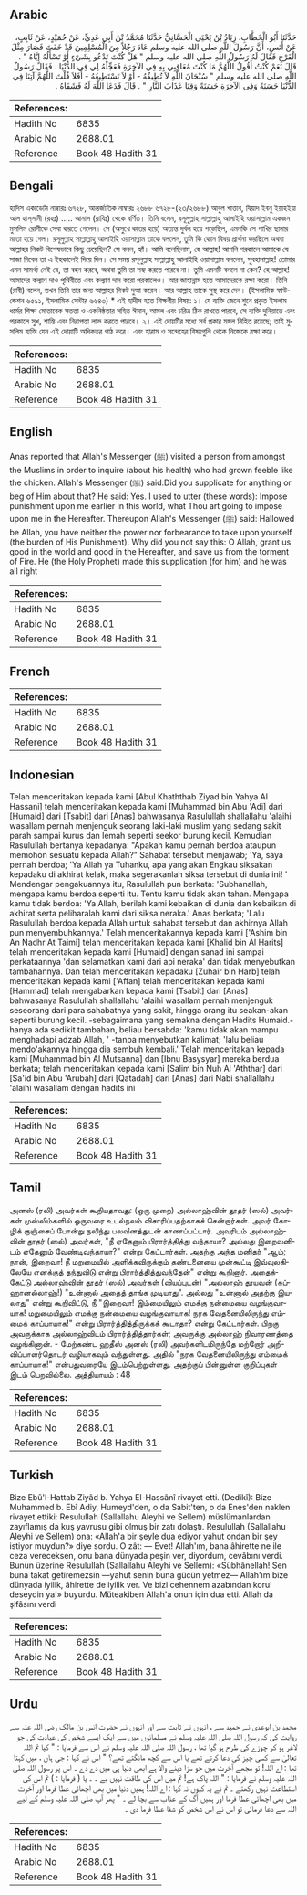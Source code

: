 ## Arabic


<div dir="rtl" lang="ar" style={{fontSize:'larger',backgroundColor:'#f8f9fa',padding:20}}>
حَدَّثَنَا أَبُو الْخَطَّابِ، زِيَادُ بْنُ يَحْيَى الْحَسَّانِيُّ حَدَّثَنَا مُحَمَّدُ بْنُ أَبِي عَدِيٍّ، عَنْ حُمَيْدٍ، عَنْ ثَابِتٍ، عَنْ أَنَسٍ، أَنَّ رَسُولَ اللَّهِ صلى الله عليه وسلم عَادَ رَجُلاً مِنَ الْمُسْلِمِينَ قَدْ خَفَتَ فَصَارَ مِثْلَ الْفَرْخِ فَقَالَ لَهُ رَسُولُ اللَّهِ صلى الله عليه وسلم ‏"‏ هَلْ كُنْتَ تَدْعُو بِشَىْءٍ أَوْ تَسْأَلُهُ إِيَّاهُ ‏"‏ ‏.‏ قَالَ نَعَمْ كُنْتُ أَقُولُ اللَّهُمَّ مَا كُنْتَ مُعَاقِبِي بِهِ فِي الآخِرَةِ فَعَجِّلْهُ لِي فِي الدُّنْيَا ‏.‏ فَقَالَ رَسُولُ اللَّهِ صلى الله عليه وسلم ‏"‏ سُبْحَانَ اللَّهِ لاَ تُطِيقُهُ - أَوْ لاَ تَسْتَطِيعُهُ - أَفَلاَ قُلْتَ اللَّهُمَّ آتِنَا فِي الدُّنْيَا حَسَنَةً وَفِي الآخِرَةِ حَسَنَةً وَقِنَا عَذَابَ النَّارِ ‏"‏ ‏.‏ قَالَ فَدَعَا اللَّهَ لَهُ فَشَفَاهُ ‏.‏
</div>
<div style={{backgroundColor:'#f8f9fa',padding:20, marginBottom: 10}}><table> <thead> <tr> <th>References:</th> <th></th> </tr> </thead> <tbody><tr><td>Hadith No</td><td>6835</td></tr><tr><td>Arabic No</td><td>2688.01</td></tr><tr><td>Reference</td><td>Book 48 Hadith 31</td></tr></tbody></table></div>

## Bengali


<div dir="ltr" lang="bn" style={{fontSize:'larger',backgroundColor:'#f8f9fa',padding:20}}>
হাদিস একাডেমি নাম্বারঃ ৬৭২৮, আন্তর্জাতিক নাম্বারঃ ২৬৮৮ ৬৭২৮-(২৩/২৬৮৮) আবুল খাত্তাব, যিয়াদ ইবনু ইয়াহইয়া আল হাস্‌সানী (রহঃ) ..... আনাস (রাযিঃ) থেকে বর্ণিত। তিনি বলেন, রসূলুল্লাহ সাল্লাল্লাহু আলাইহি ওয়াসাল্লাম একজন মুসলিম রোগীকে সেবা করতে গেলেন। সে (অসুখে কাতর হয়ে) অত্যন্ত দুর্বল হয়ে পড়েছিল, এমনকি সে পাখির ছানার মতো হয়ে গেল। রসূলুল্লাহ সাল্লাল্লাহু আলাইহি ওয়াসাল্লাম তাকে বললেন, তুমি কি কোন বিষয় প্রার্থনা করছিলে অথবা আল্লাহর নিকট বিশেষভাবে কিছু চেয়েছিল? সে বলল, হ্যাঁ। আমি বলেছিলাম, হে আল্লাহ! আপনি পরকালে আমাকে যে সাজা দিবেন তা এ ইহকালেই দিয়ে দিন। সে সময় রসূলুল্লাহ সাল্লাল্লাহু আলাইহি ওয়াসাল্লাম বললেন, সুবহানাল্লাহ! তোমার এমন সামর্থ্য নেই যে, তা বহন করবে, অথবা তুমি তা সহ্য করতে পারবে না। তুমি এমনটি বললে না কেন? হে আল্লাহ! আমাদের কল্যাণ দাও পৃথিবীতে এবং কল্যাণ দান করো পরকালেও। আর জাহান্নাম হতে আমাদেরকে রক্ষা করো। তিনি (রাবী) বলেন, তখন তিনি তার জন্য আল্লাহর নিকট দুআ করেন। আর আল্লাহ তাকে সুস্থ করে দেন। (ইসলামিক ফাউন্ডেশন ৬৫৯১, ইসলামিক সেন্টার ৬৬৪৩) * এই হাদীস হতে শিক্ষণীয় বিষয়: ১। যে ব্যক্তি জেনে শুনে প্রকৃত ইসলাম ধর্মের শিক্ষা মোতাবেক সততা ও একনিষ্ঠতার সহিত ঈমান, আমল এবং চরিত্র ঠিক রাখতে পারবে, সে ব্যক্তি দুনিয়াতে এবং পরকালে সুখ, শান্তি এবং নিরাপত্তা লাভ করতে পারবে। ২। এই দোয়টির মধ্যে সর্ব প্রকার মঙ্গল নিহিত রয়েছে; তাই মুসলিম ব্যক্তি যেন এই দোয়াটি অধিকতর পাঠ করে। এবং হারাম ও সন্দেহের বিষয়গুলি থেকে নিজেকে রক্ষা করে।
</div>
<div style={{backgroundColor:'#f8f9fa',padding:20, marginBottom: 10}}><table> <thead> <tr> <th>References:</th> <th></th> </tr> </thead> <tbody><tr><td>Hadith No</td><td>6835</td></tr><tr><td>Arabic No</td><td>2688.01</td></tr><tr><td>Reference</td><td>Book 48 Hadith 31</td></tr></tbody></table></div>

## English


<div dir="ltr" lang="en" style={{fontSize:'larger',backgroundColor:'#f8f9fa',padding:20}}>
Anas reported that Allah's Messenger (ﷺ) visited a person from amongst the Muslims in order to inquire (about his health) who had grown feeble like the chicken. Allah's Messenger (ﷺ) said:Did you supplicate for anything or beg of Him about that? He said: Yes. I used to utter (these words): Impose punishment upon me earlier in this world, what Thou art going to impose upon me in the Hereafter. Thereupon Allah's Messenger (ﷺ) said: Hallowed be Allah, you have neither the power nor forbearance to take upon yourself (the burden of His Punishment). Why did you not say this: O Allah, grant us good in the world and good in the Hereafter, and save us from the torment of Fire. He (the Holy Prophet) made this supplication (for him) and he was all right
</div>
<div style={{backgroundColor:'#f8f9fa',padding:20, marginBottom: 10}}><table> <thead> <tr> <th>References:</th> <th></th> </tr> </thead> <tbody><tr><td>Hadith No</td><td>6835</td></tr><tr><td>Arabic No</td><td>2688.01</td></tr><tr><td>Reference</td><td>Book 48 Hadith 31</td></tr></tbody></table></div>

## French


<div dir="ltr" lang="fr" style={{fontSize:'larger',backgroundColor:'#f8f9fa',padding:20}}>

</div>
<div style={{backgroundColor:'#f8f9fa',padding:20, marginBottom: 10}}><table> <thead> <tr> <th>References:</th> <th></th> </tr> </thead> <tbody><tr><td>Hadith No</td><td>6835</td></tr><tr><td>Arabic No</td><td>2688.01</td></tr><tr><td>Reference</td><td>Book 48 Hadith 31</td></tr></tbody></table></div>

## Indonesian


<div dir="ltr" lang="id" style={{fontSize:'larger',backgroundColor:'#f8f9fa',padding:20}}>
Telah menceritakan kepada kami [Abul Khaththab Ziyad bin Yahya Al Hassani] telah menceritakan kepada kami [Muhammad bin Abu 'Adi] dari [Humaid] dari [Tsabit] dari [Anas] bahwasanya Rasulullah shallallahu 'alaihi wasallam pernah menjenguk seorang laki-laki muslim yang sedang sakit parah sampai kurus dan lemah seperti seekor burung kecil. Kemudian Rasulullah bertanya kepadanya: "Apakah kamu pernah berdoa ataupun memohon sesuatu kepada Allah?" Sahabat tersebut menjawab; 'Ya, saya pernah berdoa; 'Ya Allah ya Tuhanku, apa yang akan Engkau siksakan kepadaku di akhirat kelak, maka segerakanlah siksa tersebut di dunia ini! ' Mendengar pengakuannya itu, Rasulullah pun berkata: 'Subhanallah, mengapa kamu berdoa seperti itu. Tentu kamu tidak akan tahan. Mengapa kamu tidak berdoa: 'Ya Allah, berilah kami kebaikan di dunia dan kebaikan di akhirat serta peliharalah kami dari siksa neraka.' Anas berkata; 'Lalu Rasulullah berdoa kepada Allah untuk sahabat tersebut dan akhirnya Allah pun menyembuhkannya.' Telah menceritakannya kepada kami ['Ashim bin An Nadhr At Taimi] telah menceritakan kepada kami [Khalid bin Al Harits] telah menceritakan kepada kami [Humaid] dengan sanad ini sampai perkataannya 'dan selamatkan kami dari api neraka' dan tidak menyebutkan tambahannya. Dan telah menceritakan kepadaku [Zuhair bin Harb] telah menceritakan kepada kami ['Affan] telah menceritakan kepada kami [Hammad] telah mengabarkan kepada kami [Tsabit] dari [Anas] bahwasanya Rasulullah shallallahu 'alaihi wasallam pernah menjenguk seseorang dari para sahabatnya yang sakit, hingga orang itu seakan-akan seperti burung kecil. -sebagaimana yang semakna dengan Hadits Humaid.- hanya ada sedikit tambahan, beliau bersabda: 'kamu tidak akan mampu menghadapi adzab Allah, ' -tanpa menyebutkan kalimat; 'lalu beliau mendo'akannya hingga dia sembuh kembali.' Telah menceritakan kepada kami [Muhammad bin Al Mutsanna] dan [Ibnu Basysyar] mereka berdua berkata; telah menceritakan kepada kami [Salim bin Nuh Al 'Aththar] dari [Sa'id bin Abu 'Arubah] dari [Qatadah] dari [Anas] dari Nabi shallallahu 'alaihi wasallam dengan hadits ini
</div>
<div style={{backgroundColor:'#f8f9fa',padding:20, marginBottom: 10}}><table> <thead> <tr> <th>References:</th> <th></th> </tr> </thead> <tbody><tr><td>Hadith No</td><td>6835</td></tr><tr><td>Arabic No</td><td>2688.01</td></tr><tr><td>Reference</td><td>Book 48 Hadith 31</td></tr></tbody></table></div>

## Tamil


<div dir="ltr" lang="ta" style={{fontSize:'larger',backgroundColor:'#f8f9fa',padding:20}}>
அனஸ் (ரலி) அவர்கள் கூறியதாவது: (ஒரு முறை) அல்லாஹ்வின் தூதர் (ஸல்) அவர்கள் முஸ்லிம்களில் ஒருவரை உடல்நலம் விசாரிப்பதற்காகச் சென்றார்கள். அவர் கோழிக் குஞ்சைப் போன்று நலிந்து பலவீனத்துடன் காணப்பட்டார். அவரிடம் அல்லாஹ்வின் தூதர் (ஸல்) அவர்கள், "நீ ஏதேனும் பிரார்த்தித்து வந்தாயா? அல்லது இறைவனிடம் ஏதேனும் வேண்டிவந்தாயா?" என்று கேட்டார்கள். அதற்கு அந்த மனிதர் "ஆம்; நான், இறைவா! நீ மறுமையில் அளிக்கவிருக்கும் தண்டனையை முன்கூட்டி இவ்வுலகிலேயே எனக்குத் தந்துவிடு என்று பிரார்த்தித்துவந்தேன்" என்று கூறினார். அதைக்கேட்டு அல்லாஹ்வின் தூதர் (ஸல்) அவர்கள் (வியப்புடன்) "அல்லாஹ் தூயவன் (சுப்ஹானல்லாஹ்!) "உன்னால் அதைத் தாங்க முடியாது". அல்லது "உன்னால் அதற்கு இயலாது" என்று கூறிவிட்டு, நீ "இறைவா! இம்மையிலும் எமக்கு நன்மையை வழங்குவாயாக! மறுமையிலும் எமக்கு நன்மையை வழங்குவாயாக! நரக வேதனையிலிருந்து எம்மைக் காப்பாயாக!" என்று பிரார்த்தித்திருக்கக் கூடாதா? என்று கேட்டார்கள். பிறகு அவருக்காக அல்லாஹ்விடம் பிரார்த்தித்தார்கள்; அவருக்கு அல்லாஹ் நிவாரணத்தை வழங்கினான். - மேற்கண்ட ஹதீஸ் அனஸ் (ரலி) அவர்களிடமிருந்தே மற்றோர் அறிவிப்பாளர்தொடர் வழியாகவும் வந்துள்ளது. அதில் "நரக வேதனையிலிருந்து எம்மைக் காப்பாயாக!" என்பதுவரையே இடம்பெற்றுள்ளது. அதற்குப் பின்னுள்ள குறிப்புகள் இடம் பெறவில்லை. அத்தியாயம் : 48
</div>
<div style={{backgroundColor:'#f8f9fa',padding:20, marginBottom: 10}}><table> <thead> <tr> <th>References:</th> <th></th> </tr> </thead> <tbody><tr><td>Hadith No</td><td>6835</td></tr><tr><td>Arabic No</td><td>2688.01</td></tr><tr><td>Reference</td><td>Book 48 Hadith 31</td></tr></tbody></table></div>

## Turkish


<div dir="ltr" lang="tr" style={{fontSize:'larger',backgroundColor:'#f8f9fa',padding:20}}>
Bize Ebû'l-Hattab Ziyâd b. Yahya El-Hassânî rivayet etti. (Dedikî): Bize Muhammed b. Ebî Adiy, Humeyd'den, o da Sabit'ten, o da Enes'den naklen rivayet ettiki: Resulullah (Sallallahu Aleyhi ve Sellem) müslümanlardan zayıflamış da kuş yavrusu gibi olmuş bir zatı dolaştı. Resulullah (Sallallahu Aleyhi ve Sellem) ona: «Allah'a bir şeyle dua ediyor yahut ondan bir şey istiyor muydun?» diye sordu. O zât: — Evet! Allah'ım, bana âhirette ne ile ceza vereceksen, onu bana dünyada peşin ver, diyordum, cevâbını verdi. Bunun üzerine Resulullah (Sallallahu Aleyhi ve Sellem): «Sübhânellah! Sen buna takat getiremezsin —yahut senin buna gücün yetmez— Allah'ım bize dünyada iyilik, âhirette de iyilik ver. Ve bizi cehennem azabından koru! deseydin ya!» buyurdu. Müteakiben Allah'a onun için dua etti. Allah da şifâsını verdi
</div>
<div style={{backgroundColor:'#f8f9fa',padding:20, marginBottom: 10}}><table> <thead> <tr> <th>References:</th> <th></th> </tr> </thead> <tbody><tr><td>Hadith No</td><td>6835</td></tr><tr><td>Arabic No</td><td>2688.01</td></tr><tr><td>Reference</td><td>Book 48 Hadith 31</td></tr></tbody></table></div>

## Urdu


<div dir="rtl" lang="ur" style={{fontSize:'larger',backgroundColor:'#f8f9fa',padding:20}}>
محمد بن ابوعدی نے حمید سے ، انہوں نے ثابت سے اور انہوں نے حضرت انس بن مالک رضی اللہ عنہ سے روایت کی کہ رسول اللہ صلی اللہ علیہ وسلم نے مسلمانوں میں سے ایک ایسے شخص کی عیادت کی جو لاغر ہو کر چوزے کی طرح ہو گیا تھا ، رسول اللہ صلی اللہ علیہ وسلم نے اس سے فرمایا : " کیا تم اللہ تعالیٰ سے کسی چیز کی دعا کرتے تھے یا اس سے کچھ مانگتے تھے؟ " اس نے کہا : جی ہاں ، میں کہتا تھا : اے اللہ! تو مجھے آخرت میں جو سزا دینے والا ہے ابھی دنیا ہی میں دے دے ۔ اس پر رسول اللہ صلی اللہ علیہ وسلم نے فرمایا : " اللہ پاک ہے! تم میں اس کی طاقت نہیں ہے ۔ ۔ یا ( فرمایا : ) تم اس کی استطاعت نہیں رکھتے ۔ تم نے یہ کیوں نہ کہا : اے اللہ! ہمیں دنیا میں بھی اچھائی عطا فرما اور آخرت میں بھی اچھائی عطا فرما اور ہمیں آگ کے عذاب سے بچا لے ۔ " پھر آپ صلی اللہ علیہ وسلم کے لیے اللہ سے دعا فرمائی تو اس نے اس شخص کو شفا عطا فرما دی ۔
</div>
<div style={{backgroundColor:'#f8f9fa',padding:20, marginBottom: 10}}><table> <thead> <tr> <th>References:</th> <th></th> </tr> </thead> <tbody><tr><td>Hadith No</td><td>6835</td></tr><tr><td>Arabic No</td><td>2688.01</td></tr><tr><td>Reference</td><td>Book 48 Hadith 31</td></tr></tbody></table></div>